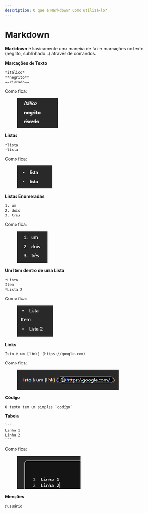 ```yaml
---
description: O que é Markdown? Como utilizá-lo?
---
```


# Markdown

**Markdown** é basicamente uma maneira de fazer marcações no texto (negrito, sublinhado...) através de comandos.



**Marcações de Texto**

```
*itálico*
**negrito**
~~riscado~~
```

Como fica:

<figure><img src="../.gitbook/assets/marcacao.png" alt=""><figcaption></figcaption></figure>



**Listas**

```
*lista
-lista
```

Como fica:

<figure><img src="../.gitbook/assets/lista.png" alt=""><figcaption></figcaption></figure>



**Listas Enumeradas**

```
1. um
2. dois
3. três
```

Como fica:

<figure><img src="../.gitbook/assets/enumerada.png" alt=""><figcaption></figcaption></figure>



**Um Item dentro de uma Lista**

```
*Lista
Item
*Lista 2
```

Como fica:

<figure><img src="../.gitbook/assets/lista2.png" alt=""><figcaption></figcaption></figure>



**Links**

```
Isto é um [link] (https://google.com)
```

Como fica:

<figure><img src="../.gitbook/assets/link.png" alt=""><figcaption></figcaption></figure>



**Código**

```
O texto tem um simples `codígo`
```



**Tabela**

````
```
Linha 1 
Linha 2
```
````

Como fica:

<figure><img src="../.gitbook/assets/tabela.png" alt=""><figcaption></figcaption></figure>



**Menções**

```
@usuário
```
